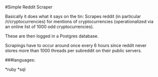 #Simple Reddit Scraper

Basically it does what it says on the tin: Scrapes reddit (in particular /r/cryptocurrencies) for mentions of cryptocurrencies (operationalized via an online list of 1000 odd cryptocurrencies).

These are then logged in a Postgres database.

Scrapings have to occur around once every 6 hours since reddit never stores more than 1000 threads per subreddit on their public servers.

###languages:

*ruby
*sql
